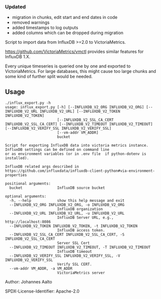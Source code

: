 ### Updated
- migration in chunks, edit start and end dates in code
- removed warnings
- added timestamps to log outputs
- added columns which can be dropped during migration


Script to import data from InfluxDB >=2.0 to VictoriaMetrics.

https://github.com/VictoriaMetrics/vmctl provides similar features for InfluxDB 1.X.

Every unique timeseries is queried one by one and exported to VictoriaMetrics.
For large databases, this might cause too large chunks and some kind of further split 
would be needed.

## Usage

~~~~
./influx_export.py -h
usage: influx_export.py [-h] [--INFLUXDB_V2_ORG INFLUXDB_V2_ORG] [--INFLUXDB_V2_URL INFLUXDB_V2_URL] [--INFLUXDB_V2_TOKEN INFLUXDB_V2_TOKEN]
                        [--INFLUXDB_V2_SSL_CA_CERT INFLUXDB_V2_SSL_CA_CERT] [--INFLUXDB_V2_TIMEOUT INFLUXDB_V2_TIMEOUT] [--INFLUXDB_V2_VERIFY_SSL INFLUXDB_V2_VERIFY_SSL]
                        [--vm-addr VM_ADDR]
                        bucket

Script for exporting InfluxDB data into victoria metrics instance. InfluxDB settings can be defined on command line
or as environment variables (or in .env file  if python-dotenv is installed). 

InfluxDB related args described in https://github.com/influxdata/influxdb-client-python#via-environment-properties

positional arguments:
  bucket                InfluxDB source bucket

optional arguments:
  -h, --help            show this help message and exit
  --INFLUXDB_V2_ORG INFLUXDB_V2_ORG, -o INFLUXDB_V2_ORG
                        InfluxDB organization
  --INFLUXDB_V2_URL INFLUXDB_V2_URL, -u INFLUXDB_V2_URL
                        InfluxDB Server URL, e.g., http://localhost:8086
  --INFLUXDB_V2_TOKEN INFLUXDB_V2_TOKEN, -t INFLUXDB_V2_TOKEN
                        InfluxDB access token.
  --INFLUXDB_V2_SSL_CA_CERT INFLUXDB_V2_SSL_CA_CERT, -S INFLUXDB_V2_SSL_CA_CERT
                        Server SSL Cert
  --INFLUXDB_V2_TIMEOUT INFLUXDB_V2_TIMEOUT, -T INFLUXDB_V2_TIMEOUT
                        InfluxDB timeout
  --INFLUXDB_V2_VERIFY_SSL INFLUXDB_V2_VERIFY_SSL, -V INFLUXDB_V2_VERIFY_SSL
                        Verify SSL CERT.
  --vm-addr VM_ADDR, -a VM_ADDR
                        VictoriaMetrics server
~~~~

Author: Johannes Aalto

SPDX-License-Identifier: Apache-2.0
